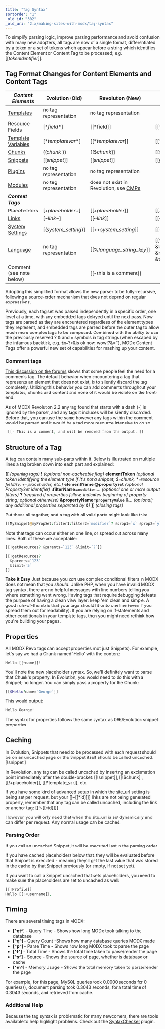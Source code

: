 ```yaml
---
title: "Tag Syntax"
sortorder: "1"
_old_id: "302"
_old_uri: "2.x/making-sites-with-modx/tag-syntax"
---
```


To simplify parsing logic, improve parsing performance and avoid confusion with many new adopters, all tags are now of a single format, differentiated by a token or a set of tokens which appear before a string which identifies the Content Element or Content Tag to be processed; e.g. \[\[_tokenIdentifier_\]\].

## Tag Format Changes for Content Elements and Content Tags

| **_Content Elements_**                                                                | Evolution (Old)         | Revolution (New)                                                                                     | Example for Revolution                                                                   |
| ------------------------------------------------------------------------------------- | ----------------------- | ---------------------------------------------------------------------------------------------------- | ---------------------------------------------------------------------------------------- |
| [Templates](building-sites/elements/templates "Templates")                            | no tag representation   | no tag representation                                                                                |                                                                                          |
| Resource Fields                                                                       | \[\*_field_\*\]         | \[\[\*field\]\]                                                                                      | \[\[\*pagetitle\]\]                                                                      |
| [Template Variables](building-sites/elements/template-variables "Template Variables") | \[\*_templatevar_\*\]   | \[\[\*_templatevar_\]\]                                                                              | \[\[\*tags\]\]                                                                           |
| [Chunks](building-sites/elements/chunks "Chunks")                                     | {{_chunk_ }}            | \[\[$_chunk_\]\]                                                                                     | \[\[$header\]\]                                                                          |
| [Snippets](extending-modx/snippets "Snippets")                                        | \[\[_snippet_\]\]       | \[\[_snippet_\]\]                                                                                    | \[\[getResources\]\]                                                                     |
| [Plugins](extending-modx/plugins "Plugins")                                           | no tag representation   | no tag representation                                                                                |                                                                                          |
| [Modules](/evolution/1.0/developers-guide/modules "Modules")                          | no tag representation   | does not exist in Revolution, use [CMPs](extending-modx/custom-manager-pages "Custom Manager Pages") |                                                                                          |
| **_Content Tags_**                                                                    |                         |                                                                                                      |                                                                                          |
| Placeholders                                                                          | \[+_placeholder_+\]     | \[\[+_placeholder_\]\]                                                                               | \[\[+modx.user.id\]\]                                                                    |
| [Links](building-sites/resources "Resources")                                         | \[~_link_~\]            | \[\[~_link_\]\]                                                                                      | \[\[~\[\[\*id\]\]? &scheme=`full`\]\]                                                    |
| [System Settings](building-sites/settings "System Settings")                          | \[(_system\_setting_)\] | \[\[++_system\_setting_\]\]                                                                          | \[\[++site\_start\]\]                                                                    |
| [Language](extending-modx/internationalization "Internationalization")                | no tag representation   | \[\[%_language\_string\_key_\]\]                                                                     | \[\[%LanguageStringKey? &language=`en` &namespace=`NameSpaceName` &topic=`TopicName`\]\] |
| Comment (see note below)                                                              |                         | \[\[-this is a comment\]\]                                                                           |                                                                                          |

Adopting this simplified format allows the new parser to be fully-recursive, following a source-order mechanism that does not depend on regular expressions.

Previously, each tag set was parsed independently in a specific order, one level at a time, with any embedded tags delayed until the next pass. Now tags are parsed as they are encountered regardless of the element types they represent, and embedded tags are parsed before the outer tag to allow much more complex tags to be composed. Combined with the ability to use the previously reserved ? & and = symbols in tag strings (when escaped by the infamous backtick, e.g. `¶m=`?=&is ok now, wow!?&=``), MODx Content Tags offer a powerful new set of capabilities for mashing up your content.

### Comment tags

[This discussion on the forums](http://modxcms.com/forums/index.php/topic,49368.0.html) shows that some people feel the need for a comments tag. The default behavior when encountering a tag that represents an element that does not exist, is to silently discard the tag completely. Utilizing this behavior you can add comments throughout your templates, chunks and content and none of it would be visible on the front-end.

As of MODX Revolution 2.2 any tag found that starts with a dash (-) is ignored by the parser, and any tags it includes will be silently discarded. Before that, you can use the same however any tags within the comment would be parsed and it would be a tad more resource intensive to do so.

``` php
 [[- This is a comment, and will be removed from the output. ]]
```

## Structure of a Tag

A tag can contain many sub-parts within it. Below is illustrated on multiple lines a tag broken down into each part and explained:

**\[\[** _(opening tags)_
**!** _(optional non-cacheable flag)_
**elementToken** _(optional token identifying the element type if it's not a snippet, $=chunk, \*=resource field/tv, +=placeholder, etc.)_
**elementName**
**@propertyset** _(optional PropertySet identifier)_
**:filterName=`modifier`**:... _(optional one or more output filters)_
**?** _(required if properties follow, indicates beginning of property string; optional otherwise)_
**&propertyName=`propertyValue`** &... _(optional; any additional properties separated by &)_
**\]\]** _(closing tags)_

Put these all together, and a tag with all valid parts might look like this:

``` php
[[MySnippet@myPropSet:filter1:filter2=`modifier`? &prop1=`x` &prop2=`y`]]
```

Note that tags can occur either on one line, or spread out across many lines. Both of these are acceptable:

``` php
[[!getResources? &parents=`123` &limit=`5`]]

[[!getResources?
  &parents=`123`
  &limit=`5`
]]
```

**Take it Easy**
 Just because you _can_ use complex conditional filters in MODX does not mean that you _should_. Unlike PHP, when you have invalid MODX tag syntax, there are no helpful messages with line numbers telling you where something went wrong. Having tags that require debugging defeats the purpose of having a clean view layer: keep 'em clean and simple. A good rule-of-thumb is that your tags should fit onto one line (even if you spread them out for readability). If you are relying on if-statements and other conditionals in your template tags, then you might need rethink how you're building your pages.

## Properties

All MODX Revo tags can accept properties (not just Snippets). For example, let's say we had a Chunk named 'Hello' with the content:

``` php
Hello [[+name]]!
```

You'll note the new placeholder syntax. So, we'll definitely want to parse that Chunk's property. In Evolution, you would need to do this with a Snippet; no longer. You can simply pass a property for the Chunk:

``` php
[[$Hello?name=`George`]]
```

This would output:

``` php
Hello George!
```

The syntax for properties follows the same syntax as 096/Evolution snippet properties.

## Caching

In Evolution, Snippets that need to be processed with each request should be on an uncached page or the Snippet itself should be called uncached: \[!snippet!\]

In Revolution, any tag can be called uncached by inserting an exclamation point immediately after the double-bracket: \[\[!snippet\]\], \[\[!$chunk\]\], \[\[!+placeholder\]\], \[\[!\*template\_var\]\], etc.

If you have some kind of advanced setup in which the site\_url setting is being set per request, but your \[\[~\[\[\*id\]\]\]\] links are not being generated properly, remember that any tag can be called uncached, including the link or anchor tag: \[\[!~\[\[\*id\]\]\]\]

However, you will only need that when the site\_url is set dynamically and can differ per request. Any normal usage can be cached.

### Parsing Order

If you call an uncached Snippet, it will be executed last in the parsing order.

If you have cached placeholders below that, they will be evaluated before that Snippet is executed - meaning they'll get the last value that was stored in the cache by that Snippet previously (or empty, if not set yet).

If you want to call a Snippet uncached that sets placeholders, you need to make sure the placeholders are set to uncached as well:

``` php
[[!Profile]]
Hello [[!+username]],
```

## Timing

There are several timing tags in MODX:

- **\[^qt^\]** - Query Time - Shows how long MODx took talking to the database
- **\[^q^\]** - Query Count -Shows how many database queries MODX made
- **\[^p^\]** - Parse Time - Shows how long MODX took to parse the page
- **\[^t^\]** - Total Time - Shows the total time taken to parse/render the page
- **\[^s^\]** - Source - Shows the source of page, whether is database or cache
- **\[^m^\]** - Memory Usage - Shows the total memory taken to parse/render the page

For example, for this page, MySQL queries took 0.0000 seconds for 0 queries(s), document parsing took 0.3043 seconds, for a total time of 0.3043 seconds, and retrieved from cache.

### Additional Help

Because the tag syntax is problematic for many newcomers, there are tools available to help highlight problems. Check out the [SyntaxChecker](http://modx.com/extras/package/syntaxchecker) plugin.
